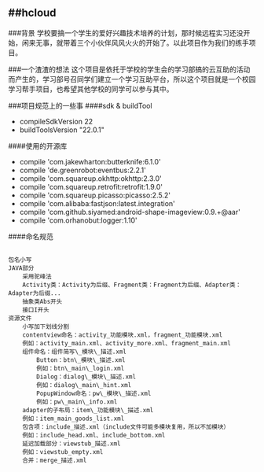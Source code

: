 ##hcloud
----------------

###背景
学校要搞一个学生的爱好兴趣技术培养的计划，那时候远程实习还没开始，闲来无事，就带着三个小伙伴风风火火的开始了。以此项目作为我们的练手项目。

###一个渣渣的想法
这个项目是依托于学校的学生会的学习部搞的云互助的活动而产生的，学习部号召同学们建立一个学习互助平台，所以这个项目就是一个校园学习帮手项目，也希望其他学校的同学可以参与其中。

###项目规范上的一些事
####sdk & buildTool
- compileSdkVersion 22
- buildToolsVersion "22.0.1"

####使用的开源库

 - compile 'com.jakewharton:butterknife:6.1.0'
 - compile 'de.greenrobot:eventbus:2.2.1'
 - compile 'com.squareup.okhttp:okhttp:2.3.0'
 - compile 'com.squareup.retrofit:retrofit:1.9.0'
 - compile 'com.squareup.picasso:picasso:2.5.2'
 - compile 'com.alibaba:fastjson:latest.integration'
 -  compile 'com.github.siyamed:android-shape-imageview:0.9.+@aar'
 -  compile 'com.orhanobut:logger:1.10'

####命名规范

<pre><code>
包名小写
JAVA部分
    采用驼峰法
    Activity类：Activity为后缀、Fragment类：Fragment为后缀、Adapter类：Adapter为后缀...
    抽象类Abs开头
    接口I开头
资源文件
    小写加下划线分割
    contentview命名：activity_功能模块.xml，fragment_功能模块.xml
    例如：activity_main.xml、activity_more.xml、fragment_main.xml
    组件命名：组件简写\_模块\_描述.xml
        Button：btn\_模块\_描述.xml
        例如：btn\_main\_login.xml
        Dialog：dialog\_模块\_描述.xml
        例如：dialog\_main\_hint.xml
        PopupWindow命名：pw\_模块\_描述.xml
        例如：pw\_main\_info.xml
    adapter的子布局：item\_功能模块\_描述.xml
    例如：item_main_goods_list.xml
    包含项：include_描述.xml（include文件可能多模块复用，所以不加模块）
    例如：include_head.xml、include_bottom.xml
    延迟加载部分：viewstub_描述.xml
    例如：viewstub_empty.xml
    合并：merge_描述.xml
</code></pre>


 
